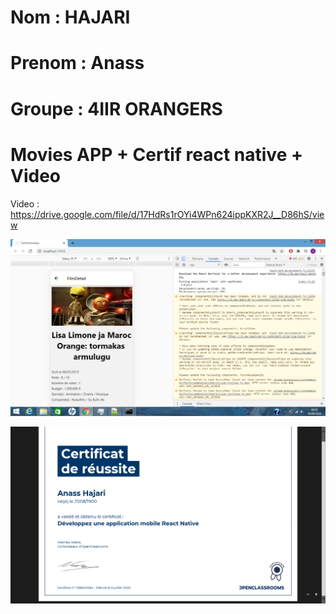 # Nom : HAJARI
# Prenom : Anass
# Groupe : 4IIR ORANGERS

#          Movies APP + Certif react native + Video

Video : https://drive.google.com/file/d/17HdRs1rOYi4WPn624ippKXR2J__D86hS/view

![Screenshot](Movie_app_image.png)

![Screenshot](Certif_react_native.png)
